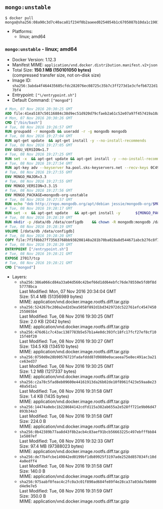 ## `mongo:unstable`

```console
$ docker pull mongo@sha256:08a90c3d7c40aca81f234f0b2aaeed0254054b1c6705087b10da1c1901d07b5d
```

-	Platforms:
	-	linux; amd64

### `mongo:unstable` - linux; amd64

-	Docker Version: 1.12.3
-	Manifest MIME: `application/vnd.docker.distribution.manifest.v2+json`
-	Total Size: **150.1 MB (150101050 bytes)**  
	(compressed transfer size, not on-disk size)
-	Image ID: `sha256:3abda4f464435605cfdc282076ec08725c35b7c3ff273d1e3cfefb6722d17bf4`
-	Entrypoint: `["\/entrypoint.sh"]`
-	Default Command: `["mongod"]`

```dockerfile
# Mon, 07 Nov 2016 20:30:25 GMT
ADD file:41ea5187c50116884c38d9ec51d920d79cfaeb2a61c52e07a97f457419a10a4f in / 
# Mon, 07 Nov 2016 20:30:26 GMT
CMD ["/bin/bash"]
# Tue, 08 Nov 2016 19:26:57 GMT
RUN groupadd -r mongodb && useradd -r -g mongodb mongodb
# Tue, 08 Nov 2016 19:27:04 GMT
RUN apt-get update 	&& apt-get install -y --no-install-recommends 		numactl 	&& rm -rf /var/lib/apt/lists/*
# Tue, 08 Nov 2016 19:27:05 GMT
ENV GOSU_VERSION=1.7
# Tue, 08 Nov 2016 19:27:25 GMT
RUN set -x 	&& apt-get update && apt-get install -y --no-install-recommends ca-certificates wget && rm -rf /var/lib/apt/lists/* 	&& wget -O /usr/local/bin/gosu "https://github.com/tianon/gosu/releases/download/$GOSU_VERSION/gosu-$(dpkg --print-architecture)" 	&& wget -O /usr/local/bin/gosu.asc "https://github.com/tianon/gosu/releases/download/$GOSU_VERSION/gosu-$(dpkg --print-architecture).asc" 	&& export GNUPGHOME="$(mktemp -d)" 	&& gpg --keyserver ha.pool.sks-keyservers.net --recv-keys B42F6819007F00F88E364FD4036A9C25BF357DD4 	&& gpg --batch --verify /usr/local/bin/gosu.asc /usr/local/bin/gosu 	&& rm -r "$GNUPGHOME" /usr/local/bin/gosu.asc 	&& chmod +x /usr/local/bin/gosu 	&& gosu nobody true 	&& apt-get purge -y --auto-remove ca-certificates wget
# Tue, 08 Nov 2016 19:27:54 GMT
RUN apt-key adv --keyserver ha.pool.sks-keyservers.net --recv-keys 0C49F3730359A14518585931BC711F9BA15703C6
# Tue, 08 Nov 2016 19:27:55 GMT
ENV MONGO_MAJOR=3.3
# Tue, 08 Nov 2016 19:27:55 GMT
ENV MONGO_VERSION=3.3.15
# Tue, 08 Nov 2016 19:27:56 GMT
ENV MONGO_PACKAGE=mongodb-org-unstable
# Tue, 08 Nov 2016 19:27:57 GMT
RUN echo "deb http://repo.mongodb.org/apt/debian jessie/mongodb-org/$MONGO_MAJOR main" > /etc/apt/sources.list.d/mongodb-org.list
# Tue, 08 Nov 2016 19:28:17 GMT
RUN set -x 	&& apt-get update 	&& apt-get install -y 		${MONGO_PACKAGE}=$MONGO_VERSION 		${MONGO_PACKAGE}-server=$MONGO_VERSION 		${MONGO_PACKAGE}-shell=$MONGO_VERSION 		${MONGO_PACKAGE}-mongos=$MONGO_VERSION 		${MONGO_PACKAGE}-tools=$MONGO_VERSION 	&& rm -rf /var/lib/apt/lists/* 	&& rm -rf /var/lib/mongodb 	&& mv /etc/mongod.conf /etc/mongod.conf.orig
# Tue, 08 Nov 2016 19:28:19 GMT
RUN mkdir -p /data/db /data/configdb 	&& chown -R mongodb:mongodb /data/db /data/configdb
# Tue, 08 Nov 2016 19:28:19 GMT
VOLUME [/data/db /data/configdb]
# Tue, 08 Nov 2016 19:28:20 GMT
COPY file:7f1f8bb27f73563768bb938208148a281b70ba028a8d544671abcb276c8f741c in /entrypoint.sh 
# Tue, 08 Nov 2016 19:28:20 GMT
ENTRYPOINT ["/entrypoint.sh"]
# Tue, 08 Nov 2016 19:28:21 GMT
EXPOSE 27017/tcp
# Tue, 08 Nov 2016 19:28:21 GMT
CMD ["mongod"]
```

-	Layers:
	-	`sha256:386a066cd84a33a04d560c42bef66d1dd64ebfc76de78550e5fd0f8d57778bca`  
		Last Modified: Mon, 07 Nov 2016 20:34:04 GMT  
		Size: 51.4 MB (51356989 bytes)  
		MIME: application/vnd.docker.image.rootfs.diff.tar.gzip
	-	`sha256:524267bc200a2ed2d3ea5058f892d1bd342972dc522761efc4547450255865b4`  
		Last Modified: Tue, 08 Nov 2016 19:30:25 GMT  
		Size: 2.0 KB (2042 bytes)  
		MIME: application/vnd.docker.image.rootfs.diff.tar.gzip
	-	`sha256:476d61c7c43ac1387783b5e57b1a4e0dc393fc18fc17fcf27ef8cf1015f40f20`  
		Last Modified: Tue, 08 Nov 2016 19:30:27 GMT  
		Size: 134.5 KB (134510 bytes)  
		MIME: application/vnd.docker.image.rootfs.diff.tar.gzip
	-	`sha256:0750d0e28b90576723fadafddd87d9880e0acaeea75e8ec491ac3a21ce63ed37`  
		Last Modified: Tue, 08 Nov 2016 19:30:25 GMT  
		Size: 1.2 MB (1217337 bytes)  
		MIME: application/vnd.docker.image.rootfs.diff.tar.gzip
	-	`sha256:c2a78c5fad8eb09600e44161913da26b02de10f8961f423e59aa8e2348a5d1a1`  
		Last Modified: Tue, 08 Nov 2016 19:31:58 GMT  
		Size: 1.4 KB (1435 bytes)  
		MIME: application/vnd.docker.image.rootfs.diff.tar.gzip
	-	`sha256:14474a0ebc1b228684142cdfd115a382ab655a2e528ff721e9b06d47893b34a3`  
		Last Modified: Tue, 08 Nov 2016 19:31:58 GMT  
		Size: 224.0 B  
		MIME: application/vnd.docker.image.rootfs.diff.tar.gzip
	-	`sha256:0b42389b77aa8d43f8b2acb4c83aef91bcb56663225c497ebfffbb841e5807ef`  
		Last Modified: Tue, 08 Nov 2016 19:32:33 GMT  
		Size: 97.4 MB (97388023 bytes)  
		MIME: application/vnd.docker.image.rootfs.diff.tar.gzip
	-	`sha256:de77b4fcbe149842ed0199bf1db89925f3197ade2528d857834fc10d4a0edff4`  
		Last Modified: Tue, 08 Nov 2016 19:31:58 GMT  
		Size: 140.0 B  
		MIME: application/vnd.docker.image.rootfs.diff.tar.gzip
	-	`sha256:975aabf0feac4c2fc0a3c01f890ad684fe89f4e28ca37a03da7b6000d4e9e7e5`  
		Last Modified: Tue, 08 Nov 2016 19:31:59 GMT  
		Size: 350.0 B  
		MIME: application/vnd.docker.image.rootfs.diff.tar.gzip
